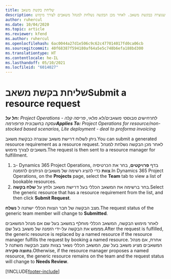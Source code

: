 ```yaml
---
title: שליחת בקשת משאב
description: ניתן לשלוח דרישת משאב שנוצרה כבקשת משאב. לאחר מכן הבקשה נשלחת למנהל משאבים לצורך מימוש.
author: ruhercul
ms.date: 10/04/2020
ms.topic: article
ms.reviewer: kfend
ms.author: ruhercul
ms.openlocfilehash: 6ac0044a27d1e506c9c62c477014017fd0ca06cb
ms.sourcegitcommit: 40f68387f594180af64a5e5c748b6efa188bd300
ms.translationtype: HT
ms.contentlocale: he-IL
ms.lasthandoff: 05/10/2021
ms.locfileid: "6014027"
---
```

# <a name="submit-a-resource-request"></a><span data-ttu-id="a44b9-104">שליחת בקשת משאב</span><span class="sxs-lookup"><span data-stu-id="a44b9-104">Submit a resource request</span></span>

<span data-ttu-id="a44b9-105">_**חל על:** Project Operations לתרחישים מבוססי משאבים/לא מלאי, פריסה קלה - עסקה בחשבונית פרופורמה_</span><span class="sxs-lookup"><span data-stu-id="a44b9-105">_**Applies To:** Project Operations for resource/non-stocked based scenarios, Lite deployment - deal to proforma invoicing_</span></span>

<span data-ttu-id="a44b9-106">ניתן לשלוח דרישת משאב שנוצרה כבקשת משאב.</span><span class="sxs-lookup"><span data-stu-id="a44b9-106">You can submit a generated resource requirement as a resource request.</span></span> <span data-ttu-id="a44b9-107">לאחר מכן הבקשה נשלחת למנהל משאבים לצורך מימוש.</span><span class="sxs-lookup"><span data-stu-id="a44b9-107">The request is then sent to a resource manager for fulfillment.</span></span>

1. <span data-ttu-id="a44b9-108">ב- Dynamics 365 Project Operations, בדף **פרויקטים**, בחר את הכרטיסיה **צוות** כדי להציג רשימה של משאבים הניתנים להזמנה.</span><span class="sxs-lookup"><span data-stu-id="a44b9-108">In Dynamics 365 Project Operations, on the **Projects** page, select the **Team** tab to view a list of bookable resources.</span></span> 
2. <span data-ttu-id="a44b9-109">בחר ברשימה את המשאב הכללי בעל דרישת משאב ולחץ על **שלח בקשה**.</span><span class="sxs-lookup"><span data-stu-id="a44b9-109">Select the generic resource that has a resource requirement from the list, and then click **Submit Request**.</span></span>

<span data-ttu-id="a44b9-110">מצב הבקשה של חבר הצוות הכללי ישתנה ל **נשלח**.</span><span class="sxs-lookup"><span data-stu-id="a44b9-110">The request status of the generic team member will change to **Submitted**.</span></span>

<span data-ttu-id="a44b9-111">לאחר מימוש הבקשה, המשאב הכללי מוחלף במשאב בעל שם אם מנהל המשאבים מממש את הבקשה על-ידי הזמנה של משאב בעל שם.</span><span class="sxs-lookup"><span data-stu-id="a44b9-111">After the request is fulfilled, the generic resource is replaced by a named resource if the resource manager fulfills the request by booking a named resource.</span></span> <span data-ttu-id="a44b9-112">אחרת, אם מנהל המשאבים מציע משאב בעל שם, המשאב הכללי נשאר בצוות ומצב הבקשה משתנה ל **נחוצה סקירה**.</span><span class="sxs-lookup"><span data-stu-id="a44b9-112">Otherwise, if the resource manager proposes a named resource, the generic resource remains on the team and the request status will change to **Needs Review**.</span></span>


[!INCLUDE[footer-include](../includes/footer-banner.md)]